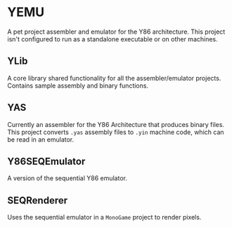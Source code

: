 # YEMU
A pet project assembler and emulator for the Y86 architecture.
This project isn't configured to run as a standalone executable or on other machines.

## YLib
A core library shared functionality for all the assembler/emulator projects.
Contains sample assembly and binary functions.

## YAS
Currently an assembler for the Y86 Architecture that produces binary files.
This project converts `.yas` assembly files to `.yin` machine code, which can be read in an emulator.

## Y86SEQEmulator
A version of the sequential Y86 emulator.

## SEQRenderer
Uses the sequential emulator in a `MonoGame` project to render pixels.
